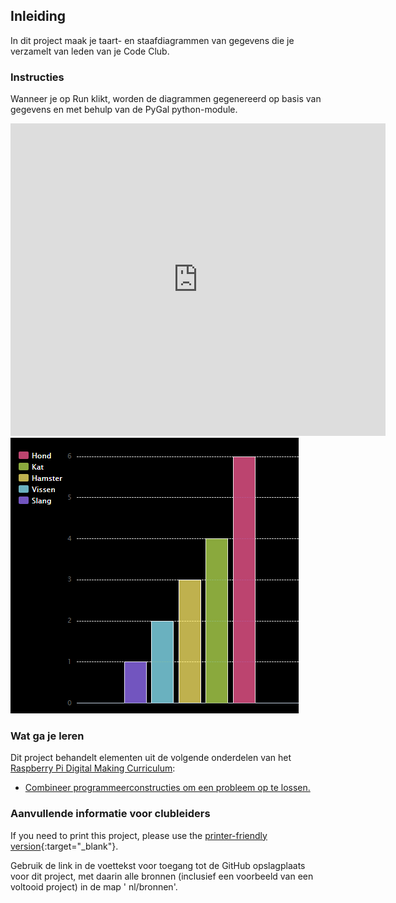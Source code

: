 ## Inleiding

In dit project maak je taart- en staafdiagrammen van gegevens die je verzamelt van leden van je Code Club.

### Instructies

Wanneer je op Run klikt, worden de diagrammen gegenereerd op basis van gegevens en met behulp van de PyGal python-module.

<div class="trinket">
  <iframe src="https://trinket.io/embed/python/70d24d92b8?outputOnly=true&start=result" width="600" height="500" frameborder="0" marginwidth="0" marginheight="0" allowfullscreen>
  </iframe>
  <img src="images/pets-finished.png">
</div>

### Wat ga je leren

Dit project behandelt elementen uit de volgende onderdelen van het [Raspberry Pi Digital Making Curriculum](http://rpf.io/curriculum):

+ [Combineer programmeerconstructies om een ​​probleem op te lossen.](https://www.raspberrypi.org/curriculum/programming/builder/)

### Aanvullende informatie voor clubleiders

If you need to print this project, please use the [printer-friendly version](https://projects.raspberrypi.org/en/projects/popular-pets/print){:target="_blank"}.

Gebruik de link in de voettekst voor toegang tot de GitHub opslagplaats voor dit project, met daarin alle bronnen (inclusief een voorbeeld van een voltooid project) in de map ' nl/bronnen'.